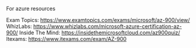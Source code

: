 For azure resources

Exam Topics: https://www.examtopics.com/exams/microsoft/az-900/view/
WhizLabs: https://www.whizlabs.com/microsoft-azure-certification-az-900/ 
Inside The Mind: https://insidethemicrosoftcloud.com/az900quiz/ 
Itexams: https://www.itexams.com/exam/AZ-900 